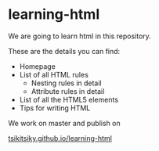 # learning-html
We are going to learn html in this repository.

These are the details you can find:
- Homepage
- List of all HTML rules
  - Nesting rules in detail
  - Attribute rules in detail
- List of all the HTML5 elements
- Tips for writing HTML

We work on master and publish on

 [tsikitsiky.github.io/learning-html](https://tsikitsiky.github.io/learning-html/)